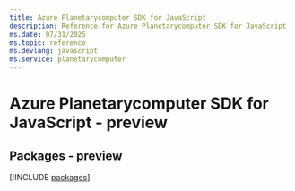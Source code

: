 ```yaml
---
title: Azure Planetarycomputer SDK for JavaScript
description: Reference for Azure Planetarycomputer SDK for JavaScript
ms.date: 07/31/2025
ms.topic: reference
ms.devlang: javascript
ms.service: planetarycomputer
---
```

# Azure Planetarycomputer SDK for JavaScript - preview
## Packages - preview
[!INCLUDE [packages](planetarycomputer-index.md)]